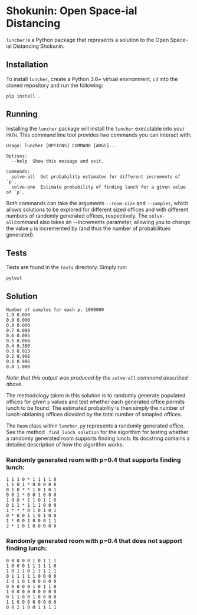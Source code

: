 # Shokunin: Open Space-ial Distancing

`luncher` is a Python package that represents a solution to the Open Space-ial Distancing Shokunin. 

## Installation

To install `luncher`, create a Python 3.6+ virtual environment, `cd` into the cloned repository and run the following:

    pip install .

## Running

Installing the `luncher` package will install the `luncher` executable into your `PATH`. This command line tool provides two commands you can interact with:

```
Usage: luncher [OPTIONS] COMMAND [ARGS]...

Options:
  --help  Show this message and exit.

Commands:
  solve-all  Get probability estimates for different increments of `p`.
  solve-one  Estimate probability of finding lunch for a given value of `p`.
```

Both commands can take the arguments `--room-size` and `--samples`, which allows solutions to be explored for different sized offices and with different numbers of randomly generated offices, respectively. The `solve-all`command also takes an --increments parameter, allowing you to change the value `p` is incremented by (and thus the number of probabilitues generated).

## Tests

Tests are found in the `tests` directory. Simply run:

    pytest


## Solution

```
Number of samples for each p: 1000000
1.0 0.000
0.9 0.000
0.8 0.000
0.7 0.000
0.6 0.005
0.5 0.068
0.4 0.380
0.3 0.813
0.2 0.968
0.1 0.996
0.0 1.000
```
_Note: that this output was produced by the `solve-all` command described above._

The methodology taken in this solution is to randomly generate populated offices for given `p` values and test whether each generated office permits lunch to be found. The estimated probability is then simply the number of lunch-obtianing offices diovided by the total number of smapled offices. 

The `Room` class within `luncher.py` represents a randomly generated office. See the method `_find_lunch_solution` for the algorthim for testing whether a randomly generated room supports finding lunch. Its docstring contains a detailed description of how the algorithm works.

### Randomly generated room with p=0.4 that supports finding lunch:

```
1 1 1 0 * 1 1 1 1 0
1 1 0 1 * 0 0 0 0 0
0 1 0 * * 1 0 1 0 1
0 0 1 * 0 0 1 0 0 0
1 0 0 * 1 1 0 1 1 0
0 1 1 * 1 1 1 0 0 0
1 * * * 0 1 0 1 0 1
0 * 0 0 1 1 0 1 0 0
1 * 0 0 1 0 0 0 1 1
2 * 1 0 1 0 0 0 0 0
```

### Randomly generated room with p=0.4 that does not support finding lunch:

```
0 0 0 0 0 1 0 1 1 1
1 0 0 0 1 1 1 1 1 0
1 0 1 1 0 1 1 1 1 1
0 1 1 1 1 1 0 0 0 0
1 0 1 0 1 0 0 0 0 0
0 0 0 0 0 1 0 1 1 0
1 0 0 0 0 0 0 0 0 0
0 1 1 0 0 1 0 0 0 0
1 1 0 0 0 0 0 0 0 0
0 0 2 1 0 0 1 1 1 1
```

